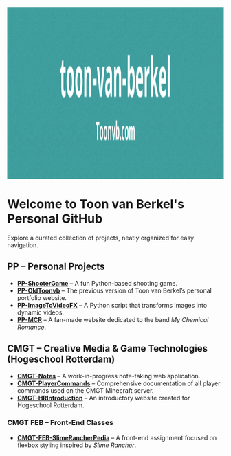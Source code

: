 <img width="2000" height="400" alt="Banner" src="./BannerToonvb_toon-van-berkel_Github.png" />

# Welcome to Toon van Berkel's Personal GitHub

Explore a curated collection of projects, neatly organized for easy navigation.

## PP – Personal Projects
- [**PP-ShooterGame**](https://github.com/toon-van-berkel/PP-ShooterGame) – A fun Python-based shooting game.  
- [**PP-OldToonvb**](https://github.com/toon-van-berkel/PP-OldToonvb) – The previous version of Toon van Berkel’s personal portfolio website.  
- [**PP-ImageToVideoFX**](https://github.com/toon-van-berkel/PP-ImageToVideoFX) – A Python script that transforms images into dynamic videos.  
- [**PP-MCR**](https://github.com/toon-van-berkel/PP-MCR) – A fan-made website dedicated to the band *My Chemical Romance*.

## CMGT – Creative Media & Game Technologies (Hogeschool Rotterdam)
- [**CMGT-Notes**](https://github.com/toon-van-berkel/CMGT-Notes) – A work-in-progress note-taking web application.  
- [**CMGT-PlayerCommands**](https://github.com/toon-van-berkel/CMGT-PlayerCommands) – Comprehensive documentation of all player commands used on the CMGT Minecraft server.  
- [**CMGT-HRIntroduction**](https://github.com/toon-van-berkel/CMGT-HRIntroduction) – An introductory website created for Hogeschool Rotterdam.

### CMGT FEB – Front-End Classes
- [**CMGT-FEB-SlimeRancherPedia**](https://github.com/toon-van-berkel/CMGT-FED-SlimeRancherPedia) – A front-end assignment focused on flexbox styling inspired by *Slime Rancher*.